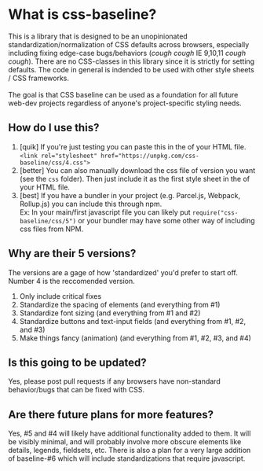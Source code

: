 # What is css-baseline?
This is a library that is designed to be an unopinionated standardization/normalization of CSS defaults across browsers, especially including fixing edge-case bugs/behaviors (*cough* *cough* IE 9,10,11 *cough* *cough*). There are no CSS-classes in this library since it is strictly for setting defaults. The code in general is indended to be used with other style sheets / CSS frameworks.<br>
<br>
The goal is that CSS baseline can be used as a foundation for all future web-dev projects regardless of anyone's project-specific styling needs.

## How do I use this?
1. [quik] If you're just testing you can paste this in the <head> of your HTML file.<br>
`<link rel="stylesheet" href="https://unpkg.com/css-baseline/css/4.css">`
2. [better] You can also manually download the css file of version you want (see the `css` folder). Then just include it as the first style sheet in the <head> of your HTML file.
3. [best] If you have a bundler in your project (e.g. Parcel.js, Webpack, Rollup.js) you can include this through npm.<br>
Ex: In your main/first javascript file you can likely put `require("css-baseline/css/5")` or your bundler may have some other way of including css files from NPM.


## Why are their 5 versions?
The versions are a gage of how 'standardized' you'd prefer to start off.<br>
Number 4 is the reccomended version.
1. Only include critical fixes
2. Standardize the spacing of elements (and everything from #1)
3. Standardize font sizing (and everything from #1 and #2)
4. Standardize buttons and text-input fields (and everything from #1, #2, and #3)
5. Make things fancy (animation) (and everything from #1, #2, #3, and #4)

## Is this going to be updated?
Yes, please post pull requests if any browsers have non-standard behavior/bugs that can be fixed with CSS.

## Are there future plans for more features?
Yes, #5 and #4 will likely have additional functionality added to them. It will be visibly minimal, and will probably involve more obscure elements like details, legends, fieldsets, etc. There is also a plan for a very large addition of baseline-#6 which will include standardizations that require javascript.
